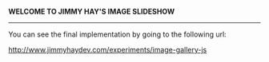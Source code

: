 **WELCOME TO JIMMY HAY'S IMAGE SLIDESHOW**

---

You can see the final implementation by going to the following url:

http://www.jimmyhaydev.com/experiments/image-gallery-js
